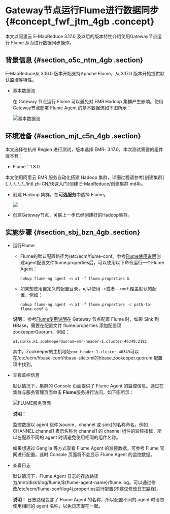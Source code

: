 # Gateway节点运行Flume进行数据同步 {#concept_fwf_jtm_4gb .concept}

本文以阿里云 E-MapReduce 3.17.0 及以后的版本特性介绍使用Gateway节点运行 Flume 从而进行数据同步操作。

## 背景信息 {#section_o5c_ntm_4gb .section}

E-MapReduce从 3.16.0 版本开始支持Apache Flume，从 3.17.0 版本开始提供默认监控等特性。

-   基本数据流

    在 Gateway 节点运行 Flume 可以避免对 EMR Hadoop 集群产生影响。使用 Gateway节点部署 Flume Agent 的基本数据流如下图所示：

    ![基本数据流](http://static-aliyun-doc.oss-cn-hangzhou.aliyuncs.com/assets/img/120368/154840867038178_zh-CN.png)


## 环境准备 {#section_mjt_c5n_4gb .section}

本文选择在杭州 Region 进行测试，版本选择 EMR- 3.17.0，本次测试需要的组件版本有：

-   Flume：1.8.0

本文使用阿里云 EMR 服务自动化搭建 Hadoop 集群，详细过程请参考[创建集群](../../../../../intl.zh-CN/快速入门/创建 E-MapReduce/创建集群.md#)。

-   创建 Hadoop 集群，在**可选服务**中选择 Flume。

    ![](http://static-aliyun-doc.oss-cn-hangzhou.aliyuncs.com/assets/img/120368/154840867038191_zh-CN.png)

-   创建Gateway节点，关联上一步已经创建好的Hadoop集群。

## 实施步骤 {#section_sbj_bzn_4gb .section}

-   运行Flume

    -   Flume的默认配置路径为/etc/ecm/flume-conf。参考[Flume使用说明](../../../../../intl.zh-CN/用户指南/开源组件介绍/Flume使用说明.md#)创建agent配置文件flume.properties后，可以使用以下命令运行一个Flume Agent：

        ```
        nohup flume-ng agent -n a1 -f flume.properties &
        ```

    -   如果想使用自定义的配置目录，可以使用 `-c`或者`--conf` 覆盖默认的配置，例如：

        ```
        nohup flume-ng agent -n a1 -f flume.properties -c path-to-flume-conf &
        ```

    **说明：** 参考[Flume使用说明](../../../../../intl.zh-CN/用户指南/开源组件介绍/Flume使用说明.md#)在 Gateway 节点配置 Flume 时，如果 Sink 到 HBase，需要在配置文件 flume.properties 添加配置项 zookeeperQuorum，例如：

    ```
    a1.sinks.k1.zookeeperQuorum=emr-header-1.cluster-46349:2181
    ```

    其中，Zookeeper的主机地址`emr-header-1.cluster-46349`可以在/etc/ecm/hbase-conf/hbase-site.xml的hbase.zookeeper.quorum 配置项中找到。

-   查看监控信息

    默认情况下，集群的 Console 页面提供了 Flume Agent 的监控信息。通过在集群与服务管理页面单击 **Flume**服务进行访问，如下图所示：

    ![FLUME服务页面](http://static-aliyun-doc.oss-cn-hangzhou.aliyuncs.com/assets/img/120368/154840867138198_zh-CN.png)

    **说明：** 

    监控数据以 agent 组件\(source、channel 或 sink\)的名称命名，例如CHANNEL.channel1 表示名称为 channel1 的 channel 组件的监控指标，所以在配置不同的 agent 时请避免使用相同的组件名称。

    如果想通过 Ganglia 等方式查看 Flume Agent 的监控数据，可参考 Flume 官网进行配置。此时 Console 页面将不会显示 Flume Agent 的监控数据。

-   查看日志

    默认情况下，Flume Agent 日志的存放路径为/mnt/disk1/log/flume/$\{flume-agent-name\}/flume.log。可以通过修改/etc/ecm/flume-conf/log4j.properties进行配置\(不建议修改日志路径\)。

    **说明：** 日志路径包含了 Flume Agent 的名称，所以配置不同的 agent 时请勿使用相同的 agent 名称，以免日志混在一起。


